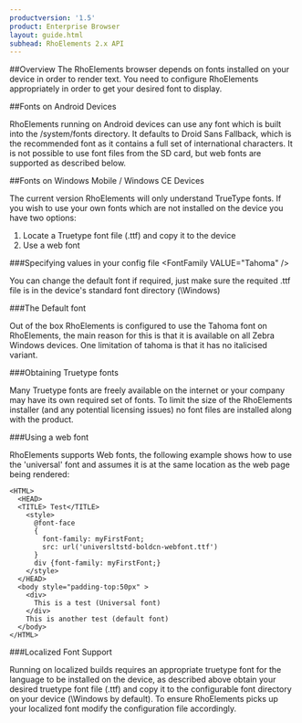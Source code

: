 ```yaml
---
productversion: '1.5'
product: Enterprise Browser
layout: guide.html
subhead: RhoElements 2.x API
---
```


##Overview
The RhoElements browser depends on fonts installed on your device in order to render text.  You need to configure RhoElements appropriately in order to get your desired font to display.

##Fonts on Android Devices

RhoElements running on Android devices can use any font which is built into the /system/fonts directory. It defaults to Droid Sans Fallback, which is the recommended font as it contains a full set of international characters. It is not possible to use font files from the SD card, but web fonts are supported as described below.
			
##Fonts on Windows Mobile / Windows CE Devices

The current version RhoElements will only understand TrueType fonts.  If you wish to use your own fonts which are not installed on the device you have two options:
<ol>
<LI>Locate a Truetype font file (.ttf) and copy it to the device
<LI>Use a web font
</ol>

###Specifying values in your config file</H2>
    <Configuration>
      <Applications>
        <Application>
          <General>
            <Name       VALUE="Menu"/>
            <StartPage  VALUE="file://\Program Files\RhoElements\HTML\Menu.htm" name="Menu"/>
          </General>
          <HTMLStyles>
            <FontFamily <span class="xmlParameter">VALUE</span>="Tahoma" </b>/>
          </HTMLStyles>
        </Application>
      </Applications>
    </Configuration>

You can change the default font if required, just make sure the requited .ttf file is in the device's standard font directory (\Windows\)

###The Default font

Out of the box RhoElements is configured to use the Tahoma font on RhoElements, the main reason for this is that it is available on all Zebra Windows devices.  One limitation of tahoma is that it has no italicised variant.

###Obtaining Truetype fonts

Many Truetype fonts are freely available on the internet or your company may have its own required set of fonts.  To limit the size of the RhoElements installer (and any potential licensing issues) no font files are installed along with the product.

###Using a web font

RhoElements supports Web fonts, the following example shows how to use the 'universal' font and assumes it is at the same location as the web page being rendered:

    <HTML> 
      <HEAD> 
      <TITLE> Test</TITLE> 
        <style>
          @font-face
          {
            font-family: myFirstFont;
            src: url('universltstd-boldcn-webfont.ttf')
          }
          div {font-family: myFirstFont;}
        </style>
      </HEAD> 
      <body style="padding-top:50px" > 
        <div>
          This is a test (Universal font)
        </div>
        This is another test (default font)
      </body>
    </HTML>

###Localized Font Support

Running on localized builds requires an appropriate truetype font for the language to be installed on the device, as described above obtain your desired truetype font file (.ttf) and copy it to the configurable font directory on your device (\Windows by default).  To ensure RhoElements picks up your localized font modify the configuration file accordingly.




